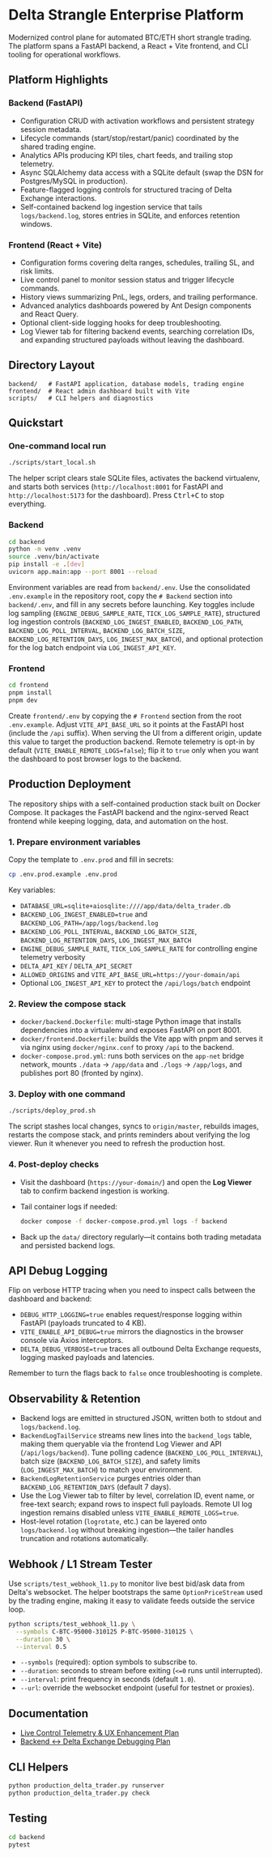 # Delta Strangle Enterprise Platform

Modernized control plane for automated BTC/ETH short strangle trading. The platform spans a FastAPI backend, a React + Vite frontend, and CLI tooling for operational workflows.

## Platform Highlights

### Backend (FastAPI)

- Configuration CRUD with activation workflows and persistent strategy session metadata.
- Lifecycle commands (start/stop/restart/panic) coordinated by the shared trading engine.
- Analytics APIs producing KPI tiles, chart feeds, and trailing stop telemetry.
- Async SQLAlchemy data access with a SQLite default (swap the DSN for Postgres/MySQL in production).
- Feature-flagged logging controls for structured tracing of Delta Exchange interactions.
- Self-contained backend log ingestion service that tails `logs/backend.log`, stores entries in SQLite, and enforces retention windows.

### Frontend (React + Vite)

- Configuration forms covering delta ranges, schedules, trailing SL, and risk limits.
- Live control panel to monitor session status and trigger lifecycle commands.
- History views summarizing PnL, legs, orders, and trailing performance.
- Advanced analytics dashboards powered by Ant Design components and React Query.
- Optional client-side logging hooks for deep troubleshooting.
- Log Viewer tab for filtering backend events, searching correlation IDs, and expanding structured payloads without leaving the dashboard.

## Directory Layout

```
backend/   # FastAPI application, database models, trading engine
frontend/  # React admin dashboard built with Vite
scripts/   # CLI helpers and diagnostics
```

## Quickstart

### One-command local run

```bash
./scripts/start_local.sh
```

The helper script clears stale SQLite files, activates the backend virtualenv, and starts both services (`http://localhost:8001` for FastAPI and `http://localhost:5173` for the dashboard). Press <kbd>Ctrl+C</kbd> to stop everything.

### Backend

```bash
cd backend
python -m venv .venv
source .venv/bin/activate
pip install -e .[dev]
uvicorn app.main:app --port 8001 --reload
```

Environment variables are read from `backend/.env`. Use the consolidated `.env.example` in the repository root, copy the `# Backend` section into `backend/.env`, and fill in any secrets before launching. Key toggles include log sampling (`ENGINE_DEBUG_SAMPLE_RATE`, `TICK_LOG_SAMPLE_RATE`), structured log ingestion controls (`BACKEND_LOG_INGEST_ENABLED`, `BACKEND_LOG_PATH`, `BACKEND_LOG_POLL_INTERVAL`, `BACKEND_LOG_BATCH_SIZE`, `BACKEND_LOG_RETENTION_DAYS`, `LOG_INGEST_MAX_BATCH`), and optional protection for the log batch endpoint via `LOG_INGEST_API_KEY`.

### Frontend

```bash
cd frontend
pnpm install
pnpm dev
```

Create `frontend/.env` by copying the `# Frontend` section from the root `.env.example`. Adjust `VITE_API_BASE_URL` so it points at the FastAPI host (include the `/api` suffix). When serving the UI from a different origin, update this value to target the production backend. Remote telemetry is opt-in by default (`VITE_ENABLE_REMOTE_LOGS=false`); flip it to `true` only when you want the dashboard to post browser logs to the backend.

## Production Deployment

The repository ships with a self-contained production stack built on Docker Compose. It packages the FastAPI backend and the nginx-served React frontend while keeping logging, data, and automation on the host.

### 1. Prepare environment variables

Copy the template to `.env.prod` and fill in secrets:

```bash
cp .env.prod.example .env.prod
```

Key variables:

- `DATABASE_URL=sqlite+aiosqlite:////app/data/delta_trader.db`
- `BACKEND_LOG_INGEST_ENABLED=true` and `BACKEND_LOG_PATH=/app/logs/backend.log`
- `BACKEND_LOG_POLL_INTERVAL`, `BACKEND_LOG_BATCH_SIZE`, `BACKEND_LOG_RETENTION_DAYS`, `LOG_INGEST_MAX_BATCH`
- `ENGINE_DEBUG_SAMPLE_RATE`, `TICK_LOG_SAMPLE_RATE` for controlling engine telemetry verbosity
- `DELTA_API_KEY` / `DELTA_API_SECRET`
- `ALLOWED_ORIGINS` and `VITE_API_BASE_URL=https://your-domain/api`
- Optional `LOG_INGEST_API_KEY` to protect the `/api/logs/batch` endpoint

### 2. Review the compose stack

- `docker/backend.Dockerfile`: multi-stage Python image that installs dependencies into a virtualenv and exposes FastAPI on port 8001.
- `docker/frontend.Dockerfile`: builds the Vite app with pnpm and serves it via nginx using `docker/nginx.conf` to proxy `/api` to the backend.
- `docker-compose.prod.yml`: runs both services on the `app-net` bridge network, mounts `./data` → `/app/data` and `./logs` → `/app/logs`, and publishes port 80 (fronted by nginx).

### 3. Deploy with one command

```bash
./scripts/deploy_prod.sh
```

The script stashes local changes, syncs to `origin/master`, rebuilds images, restarts the compose stack, and prints reminders about verifying the log viewer. Run it whenever you need to refresh the production host.

### 4. Post-deploy checks

- Visit the dashboard (`https://your-domain/`) and open the **Log Viewer** tab to confirm backend ingestion is working.
- Tail container logs if needed:

  ```bash
  docker compose -f docker-compose.prod.yml logs -f backend
  ```

- Back up the `data/` directory regularly—it contains both trading metadata and persisted backend logs.

## API Debug Logging

Flip on verbose HTTP tracing when you need to inspect calls between the dashboard and backend:

- `DEBUG_HTTP_LOGGING=true` enables request/response logging within FastAPI (payloads truncated to 4 KB).
- `VITE_ENABLE_API_DEBUG=true` mirrors the diagnostics in the browser console via Axios interceptors.
- `DELTA_DEBUG_VERBOSE=true` traces all outbound Delta Exchange requests, logging masked payloads and latencies.

Remember to turn the flags back to `false` once troubleshooting is complete.

## Observability & Retention

- Backend logs are emitted in structured JSON, written both to stdout and `logs/backend.log`.
- `BackendLogTailService` streams new lines into the `backend_logs` table, making them queryable via the frontend Log Viewer and API (`/api/logs/backend`). Tune polling cadence (`BACKEND_LOG_POLL_INTERVAL`), batch size (`BACKEND_LOG_BATCH_SIZE`), and safety limits (`LOG_INGEST_MAX_BATCH`) to match your environment.
- `BackendLogRetentionService` purges entries older than `BACKEND_LOG_RETENTION_DAYS` (default 7 days).
- Use the Log Viewer tab to filter by level, correlation ID, event name, or free-text search; expand rows to inspect full payloads. Remote UI log ingestion remains disabled unless `VITE_ENABLE_REMOTE_LOGS=true`.
- Host-level rotation (`logrotate`, etc.) can be layered onto `logs/backend.log` without breaking ingestion—the tailer handles truncation and rotations automatically.

## Webhook / L1 Stream Tester

Use `scripts/test_webhook_l1.py` to monitor live best bid/ask data from Delta's websocket. The helper bootstraps the same `OptionPriceStream` used by the trading engine, making it easy to validate feeds outside the service loop.

```bash
python scripts/test_webhook_l1.py \
  --symbols C-BTC-95000-310125 P-BTC-95000-310125 \
  --duration 30 \
  --interval 0.5
```

- `--symbols` (required): option symbols to subscribe to.
- `--duration`: seconds to stream before exiting (`<=0` runs until interrupted).
- `--interval`: print frequency in seconds (default `1.0`).
- `--url`: override the websocket endpoint (useful for testnet or proxies).

## Documentation

- [Live Control Telemetry & UX Enhancement Plan](docs/live-control-enhancement-plan.md)
- [Backend ↔ Delta Exchange Debugging Plan](docs/backend-delta-debug-plan.md)

## CLI Helpers

```bash
python production_delta_trader.py runserver
python production_delta_trader.py check
```

## Testing

```bash
cd backend
pytest
```
